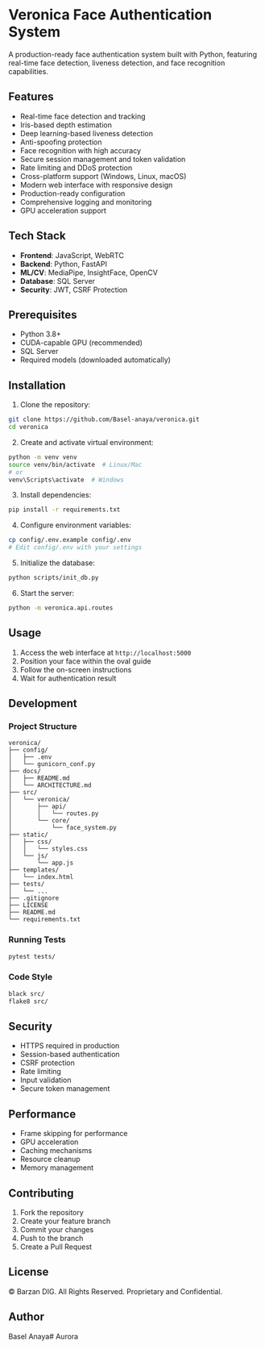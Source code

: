 # Veronica Face Authentication System

A production-ready face authentication system built with Python, featuring real-time face detection, liveness detection, and face recognition capabilities.

## Features

- Real-time face detection and tracking
- Iris-based depth estimation
- Deep learning-based liveness detection
- Anti-spoofing protection
- Face recognition with high accuracy
- Secure session management and token validation
- Rate limiting and DDoS protection
- Cross-platform support (Windows, Linux, macOS)
- Modern web interface with responsive design
- Production-ready configuration
- Comprehensive logging and monitoring
- GPU acceleration support

## Tech Stack

- **Frontend**: JavaScript, WebRTC
- **Backend**: Python, FastAPI
- **ML/CV**: MediaPipe, InsightFace, OpenCV
- **Database**: SQL Server
- **Security**: JWT, CSRF Protection

## Prerequisites

- Python 3.8+
- CUDA-capable GPU (recommended)
- SQL Server
- Required models (downloaded automatically)

## Installation

1. Clone the repository:
```bash
git clone https://github.com/Basel-anaya/veronica.git
cd veronica
```

2. Create and activate virtual environment:
```bash
python -m venv venv
source venv/bin/activate  # Linux/Mac
# or
venv\Scripts\activate  # Windows
```

3. Install dependencies:
```bash
pip install -r requirements.txt
```

4. Configure environment variables:
```bash
cp config/.env.example config/.env
# Edit config/.env with your settings
```

5. Initialize the database:
```bash
python scripts/init_db.py
```

6. Start the server:
```bash
python -m veronica.api.routes
```

## Usage

1. Access the web interface at `http://localhost:5000`
2. Position your face within the oval guide
3. Follow the on-screen instructions
4. Wait for authentication result

## Development

### Project Structure
```
veronica/
├── config/
│   ├── .env
│   └── gunicorn_conf.py
├── docs/
│   ├── README.md
│   └── ARCHITECTURE.md
├── src/
│   └── veronica/
│       ├── api/
│       │   └── routes.py
│       └── core/
│           └── face_system.py
├── static/
│   ├── css/
│   │   └── styles.css
│   └── js/
│       └── app.js
├── templates/
│   └── index.html
├── tests/
│   └── ...
├── .gitignore
├── LICENSE
├── README.md
└── requirements.txt
```

### Running Tests
```bash
pytest tests/
```

### Code Style
```bash
black src/
flake8 src/
```

## Security

- HTTPS required in production
- Session-based authentication
- CSRF protection
- Rate limiting
- Input validation
- Secure token management

## Performance

- Frame skipping for performance
- GPU acceleration
- Caching mechanisms
- Resource cleanup
- Memory management

## Contributing

1. Fork the repository
2. Create your feature branch
3. Commit your changes
4. Push to the branch
5. Create a Pull Request

## License

© Barzan DIG. All Rights Reserved.
Proprietary and Confidential.

## Author

Basel Anaya# Aurora
